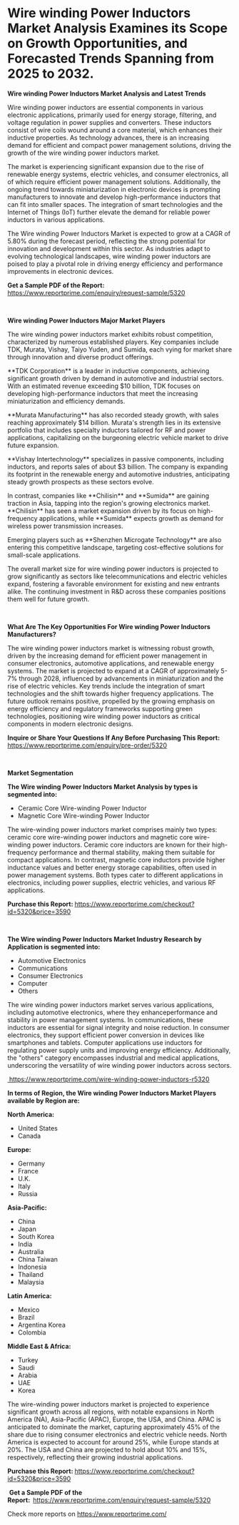 <p><h1>Wire winding Power Inductors Market Analysis Examines its Scope on Growth Opportunities, and Forecasted Trends Spanning from 2025 to 2032.</h1></p><p><strong>Wire winding Power Inductors Market Analysis and Latest Trends</strong></p>
<p><p>Wire winding power inductors are essential components in various electronic applications, primarily used for energy storage, filtering, and voltage regulation in power supplies and converters. These inductors consist of wire coils wound around a core material, which enhances their inductive properties. As technology advances, there is an increasing demand for efficient and compact power management solutions, driving the growth of the wire winding power inductors market.</p><p>The market is experiencing significant expansion due to the rise of renewable energy systems, electric vehicles, and consumer electronics, all of which require efficient power management solutions. Additionally, the ongoing trend towards miniaturization in electronic devices is prompting manufacturers to innovate and develop high-performance inductors that can fit into smaller spaces. The integration of smart technologies and the Internet of Things (IoT) further elevate the demand for reliable power inductors in various applications.</p><p>The Wire winding Power Inductors Market is expected to grow at a CAGR of 5.80% during the forecast period, reflecting the strong potential for innovation and development within this sector. As industries adapt to evolving technological landscapes, wire winding power inductors are poised to play a pivotal role in driving energy efficiency and performance improvements in electronic devices.</p></p>
<p><strong>Get a Sample PDF of the Report:&nbsp;</strong> <a href="https://www.reportprime.com/enquiry/request-sample/5320?utm_campaign=3293&utm_medium=2&utm_source=Github&utm_content=ia&utm_term=19032025&utm_id=wire-winding-power-inductors">https://www.reportprime.com/enquiry/request-sample/5320</a></p>
<p>&nbsp;</p>
<p><strong>Wire winding Power Inductors Major Market Players</strong></p>
<p><p>The wire winding power inductors market exhibits robust competition, characterized by numerous established players. Key companies include TDK, Murata, Vishay, Taiyo Yuden, and Sumida, each vying for market share through innovation and diverse product offerings.</p><p>**TDK Corporation** is a leader in inductive components, achieving significant growth driven by demand in automotive and industrial sectors. With an estimated revenue exceeding $10 billion, TDK focuses on developing high-performance inductors that meet the increasing miniaturization and efficiency demands.</p><p>**Murata Manufacturing** has also recorded steady growth, with sales reaching approximately $14 billion. Murata's strength lies in its extensive portfolio that includes specialty inductors tailored for RF and power applications, capitalizing on the burgeoning electric vehicle market to drive future expansion.</p><p>**Vishay Intertechnology** specializes in passive components, including inductors, and reports sales of about $3 billion. The company is expanding its footprint in the renewable energy and automotive industries, anticipating steady growth prospects as these sectors evolve.</p><p>In contrast, companies like **Chilisin** and **Sumida** are gaining traction in Asia, tapping into the region's growing electronics market. **Chilisin** has seen a market expansion driven by its focus on high-frequency applications, while **Sumida** expects growth as demand for wireless power transmission increases.</p><p>Emerging players such as **Shenzhen Microgate Technology** are also entering this competitive landscape, targeting cost-effective solutions for small-scale applications. </p><p>The overall market size for wire winding power inductors is projected to grow significantly as sectors like telecommunications and electric vehicles expand, fostering a favorable environment for existing and new entrants alike. The continuing investment in R&D across these companies positions them well for future growth.</p></p>
<p>&nbsp;</p>
<p><strong>What Are The Key Opportunities For Wire winding Power Inductors Manufacturers?</strong></p>
<p><p>The wire winding power inductors market is witnessing robust growth, driven by the increasing demand for efficient power management in consumer electronics, automotive applications, and renewable energy systems. The market is projected to expand at a CAGR of approximately 5-7% through 2028, influenced by advancements in miniaturization and the rise of electric vehicles. Key trends include the integration of smart technologies and the shift towards higher frequency applications. The future outlook remains positive, propelled by the growing emphasis on energy efficiency and regulatory frameworks supporting green technologies, positioning wire winding power inductors as critical components in modern electronic designs.</p></p>
<p><strong>Inquire or Share Your Questions If Any Before Purchasing This Report:</strong> <a href="https://www.reportprime.com/enquiry/pre-order/5320?utm_campaign=3293&utm_medium=2&utm_source=Github&utm_content=ia&utm_term=19032025&utm_id=wire-winding-power-inductors">https://www.reportprime.com/enquiry/pre-order/5320</a></p>
<p>&nbsp;</p>
<p><strong>Market Segmentation</strong></p>
<p><strong>The Wire winding Power Inductors Market Analysis by types is segmented into:</strong></p>
<p><ul><li>Ceramic Core Wire-winding Power Inductor</li><li>Magnetic Core Wire-winding Power Inductor</li></ul></p>
<p><p>The wire-winding power inductors market comprises mainly two types: ceramic core wire-winding power inductors and magnetic core wire-winding power inductors. Ceramic core inductors are known for their high-frequency performance and thermal stability, making them suitable for compact applications. In contrast, magnetic core inductors provide higher inductance values and better energy storage capabilities, often used in power management systems. Both types cater to different applications in electronics, including power supplies, electric vehicles, and various RF applications.</p></p>
<p><strong>Purchase this Report:&nbsp;</strong><a href="https://www.reportprime.com/checkout?id=5320&price=3590&utm_campaign=3293&utm_medium=2&utm_source=Github&utm_content=ia&utm_term=19032025&utm_id=wire-winding-power-inductors">https://www.reportprime.com/checkout?id=5320&price=3590</a></p>
<p>&nbsp;</p>
<p><strong>The Wire winding Power Inductors Market Industry Research by Application is segmented into:</strong></p>
<p><ul><li>Automotive Electronics</li><li>Communications</li><li>Consumer Electronics</li><li>Computer</li><li>Others</li></ul></p>
<p><p>The wire winding power inductors market serves various applications, including automotive electronics, where they enhanceperformance and stability in power management systems. In communications, these inductors are essential for signal integrity and noise reduction. In consumer electronics, they support efficient power conversion in devices like smartphones and tablets. Computer applications use inductors for regulating power supply units and improving energy efficiency. Additionally, the "others" category encompasses industrial and medical applications, underscoring the versatility of wire winding power inductors across sectors.</p></p>
<p><a href="https://www.reportprime.com/wire-winding-power-inductors-r5320?utm_campaign=3293&utm_medium=2&utm_source=Github&utm_content=ia&utm_term=19032025&utm_id=wire-winding-power-inductors">&nbsp;https://www.reportprime.com/wire-winding-power-inductors-r5320</a></p>
<p><strong>In terms of Region, the Wire winding Power Inductors Market Players available by Region are:</strong></p>
<p>
    <p> <strong> North America: </strong>
        <ul>
            <li>United States</li>
            <li>Canada</li>
        </ul>
        </p> 
    <p> <strong> Europe: </strong>
        <ul>
            <li>Germany</li>
            <li>France</li>
            <li>U.K.</li>
            <li>Italy</li>
            <li>Russia</li>
        </ul>
        </p> 
    <p> <strong> Asia-Pacific: </strong>
        <ul>
            <li>China</li>
            <li>Japan</li>
            <li>South Korea</li>
            <li>India</li>
            <li>Australia</li>
            <li>China Taiwan</li>
            <li>Indonesia</li>
            <li>Thailand</li>
            <li>Malaysia</li>
        </ul>
        </p> 
    <p> <strong> Latin America: </strong>
        <ul>
            <li>Mexico</li>
            <li>Brazil</li>
            <li>Argentina Korea</li>
            <li>Colombia</li>
        </ul>
        </p> 
    <p> <strong> Middle East & Africa: </strong>
        <ul>
            <li>Turkey</li>
            <li>Saudi</li>
            <li>Arabia</li>
            <li>UAE</li>
            <li>Korea</li>
        </ul>
    </p>
    </p>
<p><p>The wire-winding power inductors market is projected to experience significant growth across all regions, with notable expansions in North America (NA), Asia-Pacific (APAC), Europe, the USA, and China. APAC is anticipated to dominate the market, capturing approximately 45% of the share due to rising consumer electronics and electric vehicle needs. North America is expected to account for around 25%, while Europe stands at 20%. The USA and China are projected to hold about 10% and 15%, respectively, reflecting their growing industrial applications.</p></p>
<p><strong>Purchase this Report: </strong><a href="https://www.reportprime.com/checkout?id=5320&price=3590&utm_campaign=3293&utm_medium=2&utm_source=Github&utm_content=ia&utm_term=19032025&utm_id=wire-winding-power-inductors">https://www.reportprime.com/checkout?id=5320&price=3590</a></p>
<p>&nbsp;<strong>Get a Sample PDF of the Report:&nbsp;&nbsp;</strong><a href="https://www.reportprime.com/enquiry/request-sample/5320?utm_campaign=3293&utm_medium=2&utm_source=Github&utm_content=ia&utm_term=19032025&utm_id=wire-winding-power-inductors">https://www.reportprime.com/enquiry/request-sample/5320</a></p>
<p><strong></strong></p>
<p>Check more reports on <a href="https://www.reportprime.com/?utm_campaign=3293&utm_medium=2&utm_source=Github&utm_content=ia&utm_term=19032025&utm_id=wire-winding-power-inductors">https://www.reportprime.com/</a></p>